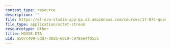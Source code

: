 ```yaml
---
content_type: resource
description: ''
file: https://ol-ocw-studio-app-qa.s3.amazonaws.com/courses/17-874-quantitative-research-methods-multivariate-spring-2004/a507c4995dd7d05b6019c978ae4fd55b_HOUSE.DTA
file_type: application/octet-stream
resourcetype: Other
title: HOUSE.DTA
uid: a507c499-5dd7-d05b-6019-c978ae4fd55b
---
```

